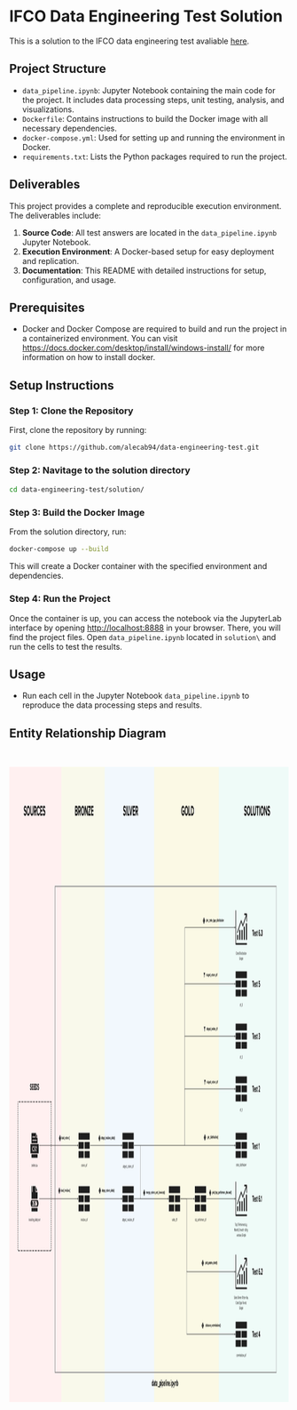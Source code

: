 # IFCO Data Engineering Test Solution

This is a solution to the IFCO data engineering test avaliable [here](https://github.com/Digital-IFCO/data-engineering-test).

## Project Structure

- `data_pipeline.ipynb`: Jupyter Notebook containing the main code for the project. It includes data processing steps, unit testing, analysis, and visualizations.
- `Dockerfile`: Contains instructions to build the Docker image with all necessary dependencies.
- `docker-compose.yml`: Used for setting up and running the environment in Docker.
- `requirements.txt`: Lists the Python packages required to run the project.

## Deliverables

This project provides a complete and reproducible execution environment. The deliverables include:

1. **Source Code**: All test answers are located in the `data_pipeline.ipynb` Jupyter Notebook.
2. **Execution Environment**: A Docker-based setup for easy deployment and replication.
3. **Documentation**: This README with detailed instructions for setup, configuration, and usage.

## Prerequisites

- Docker and Docker Compose are required to build and run the project in a containerized environment. You can visit https://docs.docker.com/desktop/install/windows-install/ for more information on how to install docker.

## Setup Instructions

### Step 1: Clone the Repository

First, clone the repository by running:

```bash
git clone https://github.com/alecab94/data-engineering-test.git
```

### Step 2: Navitage to the solution directory

```bash
cd data-engineering-test/solution/
```

### Step 3: Build the Docker Image

From the solution directory, run:

```bash
docker-compose up --build
```

This will create a Docker container with the specified environment and dependencies.

### Step 4: Run the Project

Once the container is up, you can access the notebook via the JupyterLab interface by opening [http://localhost:8888](http://localhost:8888) in your browser.
There, you will find the project files. Open `data_pipeline.ipynb` located in `solution\` and run the cells to test the results.

## Usage

- Run each cell in the Jupyter Notebook `data_pipeline.ipynb` to reproduce the data processing steps and results.

## Entity Relationship Diagram

<br />

<p align="center">
  <img src="erd.png" alt="data_pipeline_erd" width="1434" height="1143">
</p>

<br />
